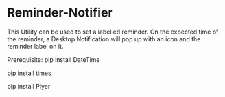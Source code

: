# Reminder-Notifier
This Utility can be used to set a labelled reminder.
On the expected time of the reminder, a Desktop Notification will pop up with an icon and the reminder label on it.

Prerequisite:
pip install DateTime

pip install times

pip install Plyer
